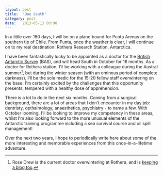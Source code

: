 ```yaml
---
layout: post
title:  "Due South"
category: post
date:   2013-05-13 00:00
---
```


In a little over 180 days, I will be on a plane bound for Punta Arenas on the southern tip of Chile. From Punta, once the weather is clear, I will continue on to my real destination: Rothera Research Station, Antarctica.

I have been fantastically lucky to be appointed as a doctor for the [British Antarctic Survey](http://www.antarctica.ac.uk) (BAS), and will head South in October for 18 months. As a doctor for Rothera station, I'll be working with a colleague during the Austral summer[^tag], but during the winter season (with an ominous period of complete darkness), I'll be the sole medic for the 15-20 fellow staff overwintering on the base. I'm certainly excited by the challenges that this opportunity presents, tempered with a healthy dose of apprehension.

There is a lot to do in the next six months. Coming from a surgical background, there are a lot of areas that I don't encounter in my day job: dentristy, opthalmology, anaesthetics, psychiatry - to name a few. With October looming, I'll be looking to improve my competency in these areas, whilst I'm also looking forward to the more unusual elements of the Antarctic training programme including a sea survival course and oil spill management!

Over the next two years, I hope to periodically write here about some of the more interesting and memorable experiences from this once-in-a-lifetime adventure.

[^tag]: Rose Drew is the current doctor overwintering at Rothera, and is [keeping a blog too](http://www.anantarcticdoctor.co.uk).
